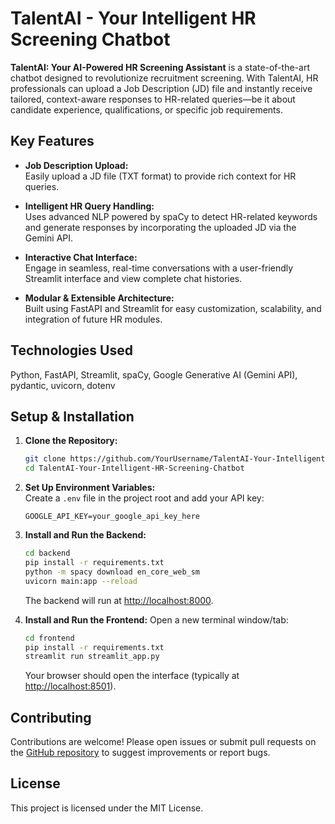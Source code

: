 # TalentAI - Your Intelligent HR Screening Chatbot

**TalentAI: Your AI-Powered HR Screening Assistant** is a state-of-the-art chatbot designed to revolutionize recruitment screening. With TalentAI, HR professionals can upload a Job Description (JD) file and instantly receive tailored, context-aware responses to HR-related queries—be it about candidate experience, qualifications, or specific job requirements.

## Key Features

- **Job Description Upload:**  
  Easily upload a JD file (TXT format) to provide rich context for HR queries.

- **Intelligent HR Query Handling:**  
  Uses advanced NLP powered by spaCy to detect HR-related keywords and generate responses by incorporating the uploaded JD via the Gemini API.

- **Interactive Chat Interface:**  
  Engage in seamless, real-time conversations with a user-friendly Streamlit interface and view complete chat histories.

- **Modular & Extensible Architecture:**  
  Built using FastAPI and Streamlit for easy customization, scalability, and integration of future HR modules.

## Technologies Used

Python, FastAPI, Streamlit, spaCy, Google Generative AI (Gemini API), pydantic, uvicorn, dotenv

## Setup & Installation

1. **Clone the Repository:**
    ```bash
    git clone https://github.com/YourUsername/TalentAI-Your-Intelligent-HR-Screening-Chatbot.git
    cd TalentAI-Your-Intelligent-HR-Screening-Chatbot
    ```

2. **Set Up Environment Variables:**  
   Create a `.env` file in the project root and add your API key:
    ```dotenv
    GOOGLE_API_KEY=your_google_api_key_here
    ```

3. **Install and Run the Backend:**
    ```bash
    cd backend
    pip install -r requirements.txt
    python -m spacy download en_core_web_sm
    uvicorn main:app --reload
    ```
    The backend will run at [http://localhost:8000](http://localhost:8000).

4. **Install and Run the Frontend:**
    Open a new terminal window/tab:
    ```bash
    cd frontend
    pip install -r requirements.txt
    streamlit run streamlit_app.py
    ```
    Your browser should open the interface (typically at [http://localhost:8501](http://localhost:8501)).

## Contributing

Contributions are welcome! Please open issues or submit pull requests on the [GitHub repository](https://github.com/YourUsername/TalentAI-Your-Intelligent-HR-Screening-Chatbot/issues) to suggest improvements or report bugs.

## License

This project is licensed under the MIT License.
